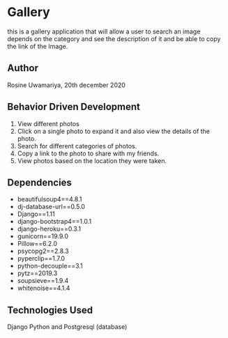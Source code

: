 # Gallery

this is a gallery application that will allow a user to search an image depends on the category and see the description of it and be able to copy the link of the Image.

## Author

Rosine Uwamariya, 20th december 2020

## Behavior Driven Development

1. View different photos 
2. Click on a single photo to expand it and also view the details of the photo. 
3. Search for different categories of photos. 
4. Copy a link to the photo to share with my friends.
5. View photos based on the location they were taken.

## Dependencies

* beautifulsoup4==4.8.1
* dj-database-url==0.5.0
* Django==1.11
* django-bootstrap4==1.0.1
* django-heroku==0.3.1
* gunicorn==19.9.0
* Pillow==6.2.0
* psycopg2==2.8.3
* pyperclip==1.7.0
* python-decouple==3.1
* pytz==2019.3
* soupsieve==1.9.4
* whitenoise==4.1.4

## Technologies Used

Django Python and Postgresql (database)
